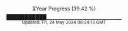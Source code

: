 <p align="center">
⏳Year Progress (39.42 %) <br>
███████████▁▁▁▁▁▁▁▁▁▁▁▁▁▁▁▁▁▁▁ <br>
<sub>Updated: Fri, 24 May 2024 06:24:13 GMT</sub>
</p>

